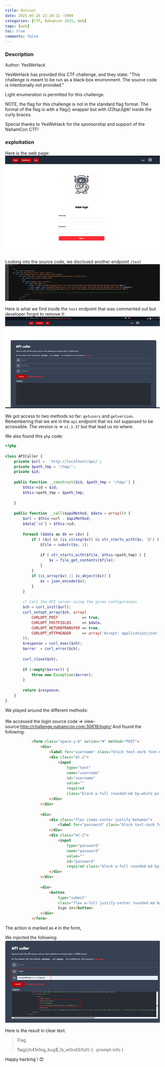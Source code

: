 ```yaml
---
title: Outcast
date: 2025-05-26 22:10:11 -5000
categories: [CTF, Nahamcon 2025, Web]
tags: [web]
toc: true
comments: false
---
```


### Description
Author: YesWeHack

YesWeHack has provided this CTF challenge, and they state: "This challenge is meant to be run as a black-box environment. The source code is intentionally not provided."

Light enumeration is permitted for this challenge.

NOTE, the flag for this challenge is not in the standard flag format. The format of the flag is with a flag{} wrapper but with _l33tsp3@k!_ inside the curly braces.



Special thanks to YesWeHack for the sponsorship and support of the NahamCon CTF!

### exploitation
Here is the web page:
![home](Assets/Pictures/CTF/Nahamcon-2025/home-pa.png)

Looking into the source code, we disclosed another endpoint `/test`
![notes](Assets/Pictures/CTF/Nahamcon-2025/Notes.png)

Here is what we find inside the `test` endpoint that was commented out but developer forgot to remove it:
![discovery](Assets/Pictures/CTF/Nahamcon-2025/test-endpoint.png)

We got access to two methods so far: `getusers` and `getversion`. Remembering that we are in the `api` endpoint that ios not supposed to be accessible.
The version is => `v1.3.37` but that lead us no where.

We also found this `php` code:
```php
<?php

class APICaller {
	private $url =  'http://localhost/api/';
	private $path_tmp = '/tmp/';
	private $id;

	public function __construct($id, $path_tmp = '/tmp/') {
		$this->id = $id;
		$this->path_tmp = $path_tmp;

	}

	public function __call($apiMethod, $data = array()) {
		$url = $this->url . $apiMethod;
		$data['id'] = $this->id;

		foreach ($data as $k => &$v) {
			if ( ($v) && (is_string($v)) && str_starts_with($v, '@') ) {
				$file = substr($v, 1);

				if ( str_starts_with($file, $this->path_tmp) ) {
					$v = file_get_contents($file);
				}
			}
			if (is_array($v) || is_object($v)) {
				$v = json_encode($v);
			}
		}

		// Call the API server using the given configuraions
		$ch = curl_init($url);
		curl_setopt_array($ch, array(
			CURLOPT_POST           => true,
			CURLOPT_POSTFIELDS     => $data,
			CURLOPT_RETURNTRANSFER => true,
			CURLOPT_HTTPHEADER     => array('Accept: application/json'),
		));
		$response = curl_exec($ch);
		$error  = curl_error($ch);
		
		curl_close($ch);

		if (!empty($error)) {
			throw new Exception($error);
		}

		return $response;
	}
}
```
We played around the different methods:
#### 


We accessed the login source code => view-source:http://challenge.nahamcon.com:30619/login/
And found the following:
```html
            <form class="space-y-6" action="#" method="POST">
                <div>
                    <label for="username" class="block text-sm/6 font-medium text-gray-900">Username</label>
                    <div class="mt-2">
                        <input
                            type="text"
                            name="username"
                            id="username"
                            value=""
                            required
                            class="block w-full rounded-md bg-white px-3 py-1.5 text-base text-gray-900 outline-1 -outline-offset-1 outline-gray-300 placeholder:text-gray-400 focus:outline-2 focus:-outline-offset-2 focus:outline-red-700 sm:text-sm/6">
                    </div>
                </div>

                <div>
                    <div class="flex items-center justify-between">
                        <label for="password" class="block text-sm/6 font-medium text-gray-900">Password</label>
                    </div>
                    <div class="mt-2">
                        <input
                            type="password"
                            name="password"
                            value=""
                            id="password"
                            required class="block w-full rounded-md bg-white px-3 py-1.5 text-base text-gray-900 outline-1 -outline-offset-1 outline-gray-300 placeholder:text-gray-400 focus:outline-2 focus:-outline-offset-2 focus:outline-red-700 sm:text-sm/6">
                    </div>
                </div>

                <div>
                    <button
                        type="submit"
                        class="flex w-full justify-center rounded-md bg-red-500 px-3 py-1.5 text-sm/6 font-semibold text-white shadow-xs hover:bg-red-700 focus-visible:outline-2 focus-visible:outline-offset-2 focus-visible:outline-red-700">
                        Sign in</button>
                </div>
            </form>
```
The action is marked as `#` in the form,

We injected the following:
![flag](Assets/Pictures/CTF/Nahamcon-2025/flag-4.png)

Here is the result in clear text:

> Flag
>
> flag{ch41n1ng_bug$_1s_w0nd3rful!}
{: .prompt-info }

Happy hacking ! 😊
